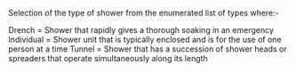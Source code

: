 Selection of the type of shower from the enumerated list of types where:-

Drench = 	Shower that rapidly gives a thorough soaking in an emergency
Individual =	Shower unit that is typically enclosed and is for the use of one person at a time
Tunnel =  	Shower that has a succession of shower heads or spreaders that operate simultaneously along its length